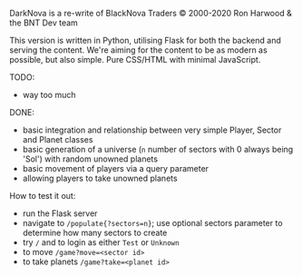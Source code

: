 DarkNova is a re-write of BlackNova Traders © 2000-2020 Ron Harwood & the BNT Dev team

This version is written in Python, utilising Flask for both the backend and serving the content.
We're aiming for the content to be as modern as possible, but also simple. Pure CSS/HTML with minimal JavaScript.

TODO:
 * way too much

DONE:
 * basic integration and relationship between very simple Player, Sector and Planet classes
 * basic generation of a universe (`n` number of sectors with 0 always being 'Sol') with random unowned planets
 * basic movement of players via a query parameter
 * allowing players to take unowned planets
 
How to test it out:
 * run the Flask server
 * navigate to `/populate{?sectors=n}`; use optional sectors parameter to determine how many sectors to create
 * try `/` and to login as either `Test` or `Unknown`
 * to move `/game?move=<sector id>`
 * to take planets `/game?take=<planet id>`
 